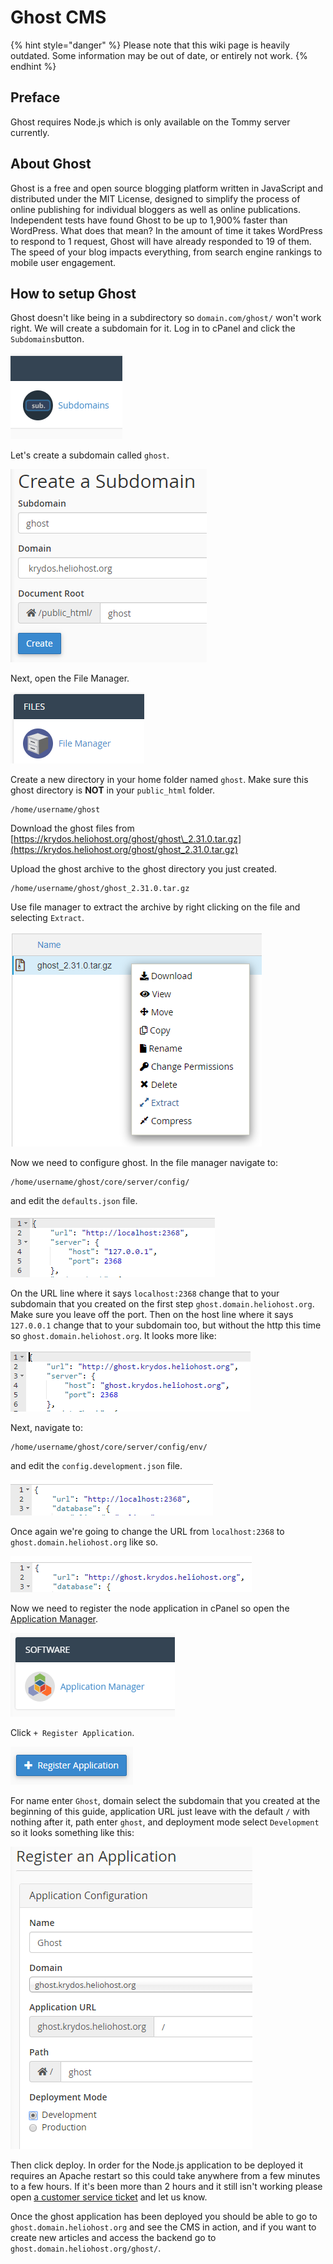 # Ghost CMS
{% hint style="danger" %} Please note that this wiki page is heavily outdated. Some information may be out of date, or entirely not work.  {% endhint %}
## Preface

Ghost requires Node.js which is only available on the Tommy server currently.

## About Ghost

Ghost is a free and open source blogging platform written in JavaScript and distributed under the MIT License, designed to simplify the process of online publishing for individual bloggers as well as online publications. Independent tests have found Ghost to be up to 1,900% faster than WordPress. What does that mean? In the amount of time it takes WordPress to respond to 1 request, Ghost will have already responded to 19 of them. The speed of your blog impacts everything, from search engine rankings to mobile user engagement.

## How to setup Ghost

Ghost doesn't like being in a subdirectory so `domain.com/ghost/` won't work right. We will create a subdomain for it. Log in to cPanel and click the `Subdomains`button.

![](../.gitbook/assets/subdomains.png)

Let's create a subdomain called `ghost`.

![](../.gitbook/assets/create_subdomain_ghost.png)

Next, open the File Manager.

![](../.gitbook/assets/file_manager.png)

Create a new directory in your home folder named `ghost`. Make sure this ghost directory is **NOT** in your `public_html` folder.

```text
/home/username/ghost
```

Download the ghost files from [https://krydos.heliohost.org/ghost/ghost\_2.31.0.tar.gz](https://krydos.heliohost.org/ghost/ghost_2.31.0.tar.gz)

Upload the ghost archive to the ghost directory you just created.

```text
/home/username/ghost/ghost_2.31.0.tar.gz
```

Use file manager to extract the archive by right clicking on the file and selecting `Extract`.

![](../.gitbook/assets/extract_ghost.png)

Now we need to configure ghost. In the file manager navigate to:

```text
/home/username/ghost/core/server/config/
```

and edit the `defaults.json` file.

![](../.gitbook/assets/default_json_ghost.png)

On the URL line where it says `localhost:2368` change that to your subdomain that you created on the first step `ghost.domain.heliohost.org`. Make sure you leave off the port. Then on the host line where it says `127.0.0.1` change that to your subdomain too, but without the http this time so `ghost.domain.heliohost.org`. It looks more like:

![](../.gitbook/assets/updated_defaults_json_ghost.png)

Next, navigate to:

```text
/home/username/ghost/core/server/config/env/
```

and edit the `config.development.json` file.

![](../.gitbook/assets/config_development_json_ghost.png)

Once again we're going to change the URL from `localhost:2368` to `ghost.domain.heliohost.org` like so.

![](../.gitbook/assets/updated_config_development_json_ghost.png)

Now we need to register the node application in cPanel so open the [Application Manager](https://tommy.heliohost.org:2083/frontend/paper_lantern/passenger/index.html).

![](../.gitbook/assets/application_manager.png)

Click `+ Register Application`.

![](../.gitbook/assets/register_application.png)

For name enter `Ghost`, domain select the subdomain that you created at the beginning of this guide, application URL just leave with the default `/` with nothing after it, path enter `ghost`, and deployment mode select `Development` so it looks something like this:

![](../.gitbook/assets/register_ghost_application.png)

Then click deploy. In order for the Node.js application to be deployed it requires an Apache restart so this could take anywhere from a few minutes to a few hours. If it's been more than 2 hours and it still isn't working please open [a customer service ticket](https://www.helionet.org/index/forum/45-customer-service/) and let us know.

Once the ghost application has been deployed you should be able to go to `ghost.domain.heliohost.org` and see the CMS in action, and if you want to create new articles and access the backend go to `ghost.domain.heliohost.org/ghost/`.

